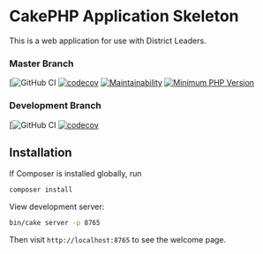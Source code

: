 # CakePHP Application Skeleton

This is a web application for use with District Leaders.

### Master Branch
[![GitHub CI](https://github.com/LBDistrictScouts/DistrictLeaders/workflows/GitHub%20CI/badge.svg?branch=master)
[![codecov](https://codecov.io/gh/LBDistrictScouts/DistrictLeaders/branch/master/graph/badge.svg)](https://codecov.io/gh/LBDistrictScouts/DistrictLeaders)
[![Maintainability](https://api.codeclimate.com/v1/badges/7785e44f399b4d7c04c4/maintainability)](https://codeclimate.com/github/LBDistrictScouts/DistrictLeaders/maintainability)
[![Minimum PHP Version](https://img.shields.io/badge/php-%3E%3D%207.2-8892BF.svg)](https://php.net/)

### Development Branch
[![GitHub CI](https://github.com/LBDistrictScouts/DistrictLeaders/workflows/GitHub%20CI/badge.svg?branch=Development)
[![codecov](https://codecov.io/gh/LBDistrictScouts/DistrictLeaders/branch/Development/graph/badge.svg)](https://codecov.io/gh/LBDistrictScouts/DistrictLeaders)
## Installation

If Composer is installed globally, run

```bash
composer install
```

View development server:

```bash
bin/cake server -p 8765
```

Then visit `http://localhost:8765` to see the welcome page.

